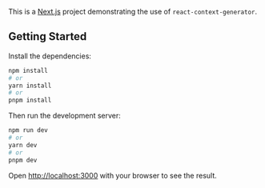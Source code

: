 This is a [Next.js](https://nextjs.org/) project demonstrating the use of
`react-context-generator`.

## Getting Started

Install the dependencies:

```bash
npm install
# or
yarn install
# or
pnpm install
```

Then run the development server:

```bash
npm run dev
# or
yarn dev
# or
pnpm dev
```

Open [http://localhost:3000](http://localhost:3000) with your browser to see the result.

